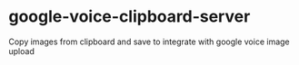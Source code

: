 # google-voice-clipboard-server

Copy images from clipboard and save to integrate with google voice image upload
